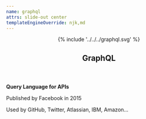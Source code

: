 ```yaml
---
name: graphql
attrs: slide-out center
templateEngineOverride: njk,md
---
```


<header fit uppercase flex color="--primary">

{% include '../../../graphql.svg' %}

## GraphQL

</header>

**Query Language for APIs**

Published by Facebook in 2015

Used by GitHub, Twitter, Atlassian, IBM, Amazon...
